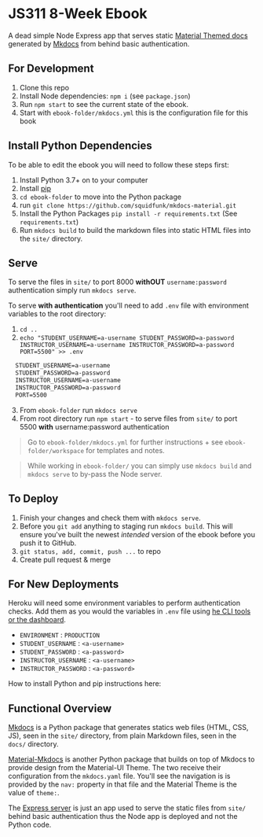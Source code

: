 # JS311 8-Week Ebook

A dead simple Node Express app that serves static [Material Themed docs](https://squidfunk.github.io/mkdocs-material/) generated by [Mkdocs](https://www.mkdocs.org/) from behind basic authentication.

## For Development

1. Clone this repo
2. Install Node dependencies: `npm i` (see `package.json`)
3. Run `npm start` to see the current state of the ebook.
4. Start with `ebook-folder/mkdocs.yml` this is the configuration file for this book

## Install Python Dependencies

To be able to edit the ebook you will need to follow these steps first:

1. Install Python 3.7+ on to your computer
2. Install [pip](https://pip.pypa.io/en/stable/installing/)
3. `cd ebook-folder` to move into the Python package
4. run `git clone https://github.com/squidfunk/mkdocs-material.git`
5. Install the Python Packages `pip install -r requirements.txt` (See `requirements.txt`)
6. Run `mkdocs build` to build the markdown files into static HTML files into the `site/` directory.

## Serve

To serve the files in `site/` to port 8000 **withOUT** `username:password` authentication simply run `mkdocs serve`.

To serve **with authentication** you'll need to add `.env` file with environment variables to the root directory:

1. `cd ..`
2. `echo "STUDENT_USERNAME=a-username STUDENT_PASSWORD=a-password INSTRUCTOR_USERNAME=a-username INSTRUCTOR_PASSWORD=a-password PORT=5500" >> .env`
  
  ```txt
    STUDENT_USERNAME=a-username
    STUDENT_PASSWORD=a-password
    INSTRUCTOR_USERNAME=a-username
    INSTRUCTOR_PASSWORD=a-password
    PORT=5500
  ```

3. From `ebook-folder` run `mkdocs serve`
4. From root directory run `npm start` - to serve files from `site/` to port 5500 **with** username:password authentication

  > Go to `ebook-folder/mkdocs.yml` for further instructions + see `ebook-folder/workspace` for templates and notes.

  > While working in `ebook-folder/` you can simply use `mkdocs build` and `mkdocs serve` to by-pass the Node server.

## To Deploy

1. Finish your changes and check them with `mkdocs serve`.
2. Before you `git add` anything to staging run `mkdocs build`. This will ensure you've built the newest *intended* version of the ebook before you push it to GitHub.
3. `git status, add, commit, push ...` to repo
4. Create pull request & merge

## For New Deployments

Heroku will need some environment variables to perform authentication checks. Add them as you would the variables in `.env` file using [he CLI tools or the dashboard](https://devcenter.heroku.com/articles/config-vars).

* `ENVIRONMENT` : `PRODUCTION`
*  `STUDENT_USERNAME` : `<a-username>`
*  `STUDENT_PASSWORD` : `<a-password>`
*  `INSTRUCTOR_USERNAME` : `<a-username>`
*  `INSTRUCTOR_PASSWORD` : `<a-password>`

How to install Python and pip instructions here:

## Functional Overview

[Mkdocs](https://www.mkdocs.org/) is a Python package that generates statics web files (HTML, CSS, JS), seen in the `site/` directory, from plain Markdown files, seen in the `docs/` directory.

[Material-Mkdocs](https://squidfunk.github.io/mkdocs-material/) is another Python package that builds on top of Mkdocs to provide design from the Material-UI Theme. The two receive their configuration from the `mkdocs.yaml` file. You'll see the navigation is is provided by the `nav:` property in that file and the Material Theme is the value of `theme:`.

The [Express server](https://expressjs.com/) is just an app used to serve the static files from `site/` behind basic authentication thus the Node app is deployed and not the Python code.